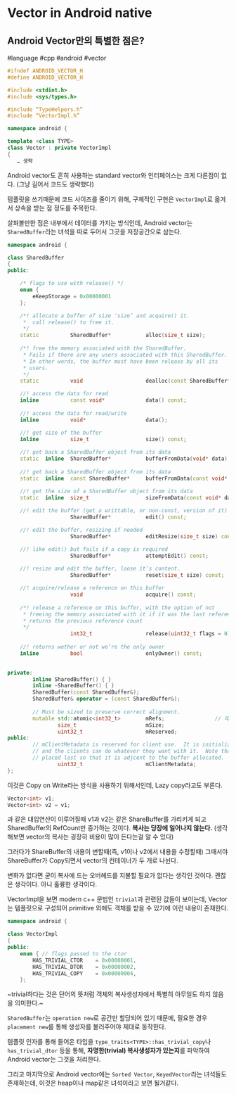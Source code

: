 # Vector in Android native
## Android Vector만의 특별한 점은?
#language  #cpp #android #vector

```cpp
#ifndef ANDROID_VECTOR_H
#define ANDROID_VECTOR_H

#include <stdint.h>
#include <sys/types.h>

#include “TypeHelpers.h”
#include “VectorImpl.h”

namespace android {

template <class TYPE>
class Vector : private VectorImpl
{
   … 생략
```

Android vector도 흔히 사용하는 standard vector와 인터페이스는 크게 다른점이 없다.
(그냥 길어서 코드도 생략했다)

템플릿을 쓰기때문에 코드 사이즈를 줄이기 위해,
구체적인 구현은 `VectorImpl`로 옮겨서 상속을 받는 점 정도를 주목한다.

살펴볼만한 점은 내부에서 데이터를 가지는 방식인데,
Android vector는 `SharedBuffer`라는 녀석을 따로 두어서 그곳을 저장공간으로 삼는다.

```cpp
namespace android {

class SharedBuffer
{
public:

    /* flags to use with release() */
    enum {
        eKeepStorage = 0x00000001
    };

    /*! allocate a buffer of size ‘size’ and acquire() it.
     *  call release() to free it.
     */
    static          SharedBuffer*           alloc(size_t size);
    
    /*! free the memory associated with the SharedBuffer.
     * Fails if there are any users associated with this SharedBuffer.
     * In other words, the buffer must have been release by all its
     * users.
     */
    static          void                    dealloc(const SharedBuffer* released);

    //! access the data for read
    inline          const void*             data() const;
    
    //! access the data for read/write
    inline          void*                   data();

    //! get size of the buffer
    inline          size_t                  size() const;
 
    //! get back a SharedBuffer object from its data
    static  inline  SharedBuffer*           bufferFromData(void* data);
    
    //! get back a SharedBuffer object from its data
    static  inline  const SharedBuffer*     bufferFromData(const void* data);

    //! get the size of a SharedBuffer object from its data
    static  inline  size_t                  sizeFromData(const void* data);
    
    //! edit the buffer (get a writtable, or non-const, version of it)
                    SharedBuffer*           edit() const;

    //! edit the buffer, resizing if needed
                    SharedBuffer*           editResize(size_t size) const;

    //! like edit() but fails if a copy is required
                    SharedBuffer*           attemptEdit() const;
    
    //! resize and edit the buffer, loose it’s content.
                    SharedBuffer*           reset(size_t size) const;

    //! acquire/release a reference on this buffer
                    void                    acquire() const;
                    
    /*! release a reference on this buffer, with the option of not
     * freeing the memory associated with it if it was the last reference
     * returns the previous reference count
     */     
                    int32_t                 release(uint32_t flags = 0) const;
    
    //! returns wether or not we’re the only owner
    inline          bool                    onlyOwner() const;
    

private:
        inline SharedBuffer() { }
        inline ~SharedBuffer() { }
        SharedBuffer(const SharedBuffer&);
        SharedBuffer& operator = (const SharedBuffer&);
 
        // Must be sized to preserve correct alignment.
        mutable std::atomic<int32_t>        mRefs;                // 레퍼런스 카운터!
                size_t                      mSize;
                uint32_t                    mReserved;
public:
        // mClientMetadata is reserved for client use.  It is initialized to 0
        // and the clients can do whatever they want with it.  Note that this is
        // placed last so that it is adjcent to the buffer allocated.
                uint32_t                    mClientMetadata;
};
```

이것은 Copy on Write라는 방식을 사용하기 위해서인데, Lazy copy라고도 부른다.

```cpp
Vector<int> v1;
Vector<int> v2 = v1;
```
과 같은 대입연산이 이루어질때 v1과 v2는 같은 ShareBuffer를 가리키게 되고 SharedBuffer의 RefCount만 증가하는 것이다. **복사는 당장에 일어나지 않는다.** (생각해보면 vector의 복사는 굉장히 비용이 많이 든다는걸 알 수 있다)

그러다가 ShareBuffer의 내용이 변할때(즉, v1이나 v2에서 내용을 수정할때) 그때서야 ShareBuffer가 Copy되면서 vector의 컨테이너가 두 개로 나뉜다.

변화가 없다면 굳이 복사에 드는 오버헤드를 지불할 필요가 없다는 생각인 것이다.
괜찮은 생각이다. 아니 훌륭한 생각이다.

VectorImpl을 보면 modern c++ 문법인 `trivial`과 관련된 값들이 보이는데,
Vector는 템플릿으로 구성되어 primitive 외에도 객체를 받을 수 있기에 이런 내용이 존재한다.

```cpp
namespace android {

class VectorImpl
{
public:
    enum { // flags passed to the ctor
        HAS_TRIVIAL_CTOR    = 0x00000001,
        HAS_TRIVIAL_DTOR    = 0x00000002,
        HAS_TRIVIAL_COPY    = 0x00000004,
    };
```

~trivial하다는 것은 단어의 뜻처럼 객체의 복사생성자에서 특별히 아무일도 하지 않음을 의미한다.~

`SharedBuffer`는 `operation new`로 공간만 할당되어 있기 때문에,
필요한 경우 `placement new`를 통해 생성자를 불러주어야 제대로 동작한다.

템플릿 인자를 통해 들어온 타입을 `type_traits<TYPE>::has_trivial_copy`나 `has_trivial_dtor` 등을 통해,
**자명한(trivial) 복사생성자가 있는지**를 파악하여 Android vector는 그것을 처리한다.

그리고 마지막으로 Android vector에는 `Sorted Vector`, `KeyedVector`라는 녀석들도 존재하는데,
이것은 heap이나 map같은 녀석이라고 보면 될거같다.